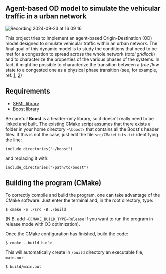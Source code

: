 ## Agent-based OD model to simulate the vehicular traffic in a urban network

![Recording 2024-09-23 at 16 09 16](https://github.com/user-attachments/assets/d2372c9b-89a6-4715-81ed-6e4b350fc863)

This project tries to implement an agent-based Origin-Destination (OD) model designed to simulate vehicular traffic within an urban network. The final goal of this dynamic model is to study the conditions that need to be met for a congestion to spread across the whole network (_total gridlock_) and to characterize the properties of the various phases of the systems. In fact, it might be possible to characterize the transition between a _free flow_ state to a congested one as a physical phase transition (see, for example, ref. [1](https://www.pnas.org/doi/pdf/10.1073/pnas.1801545116), [2](https://www.nature.com/articles/s42005-023-01144-w))



## Requirements
- [SFML library](https://www.sfml-dev.org/)
- [Boost library](https://www.boost.org/)

Be careful! __Boost__ is a header-only library, so it doesn't really need to be linked and built. The existing CMake script assumes that there exists a folder in your home directory `~\boost\` that contains all the Boost's header files. If this is not the case, just edit the file `src/CMakeLists.txt` identifying the line:

`include_directories("~/boost")`

and replacing it with: 

`include_directories("/path/to/boost")`



## Building the program (CMake)

To correctly compile and build the program, one can take advantage of the CMake software. Just enter the terminal and, in the root directory, type:

`$ cmake -S ./src -B ./build `

(N.B. add `-DCMAKE_BUILD_TYPE=Release` if you want to run the program in release mode with O3 optimization).

Once the CMake configuration has finished, build the code:

`$ cmake --build build`

This will automatically create in `/build` directory an executable file, `main.out`:

`$ build/main.out`


